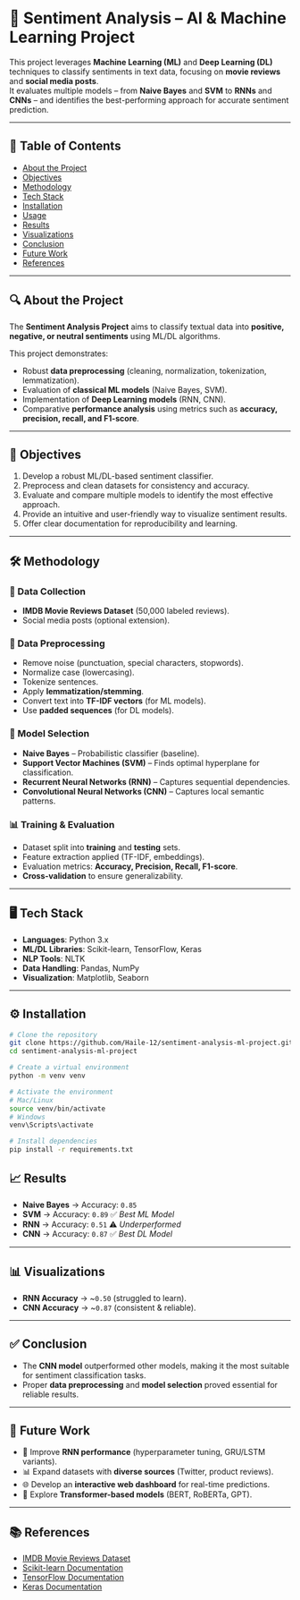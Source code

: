 # 🧠 Sentiment Analysis – AI & Machine Learning Project

This project leverages **Machine Learning (ML)** and **Deep Learning (DL)** techniques to classify sentiments in text data, focusing on **movie reviews** and **social media posts**.  
It evaluates multiple models – from **Naive Bayes** and **SVM** to **RNNs** and **CNNs** – and identifies the best-performing approach for accurate sentiment prediction.  

---

## 📌 Table of Contents
- [About the Project](#-about-the-project)
- [Objectives](#-objectives)
- [Methodology](#-methodology)
- [Tech Stack](#-tech-stack)
- [Installation](#️-installation)
- [Usage](#-usage)
- [Results](#-results)
- [Visualizations](#-visualizations)
- [Conclusion](#-conclusion)
- [Future Work](#-future-work)
- [References](#-references)

---

## 🔍 About the Project
The **Sentiment Analysis Project** aims to classify textual data into **positive, negative, or neutral sentiments** using ML/DL algorithms.  

This project demonstrates:
- Robust **data preprocessing** (cleaning, normalization, tokenization, lemmatization).
- Evaluation of **classical ML models** (Naive Bayes, SVM).
- Implementation of **Deep Learning models** (RNN, CNN).
- Comparative **performance analysis** using metrics such as **accuracy, precision, recall, and F1-score**.

---

## 🎯 Objectives
1. Develop a robust ML/DL-based sentiment classifier.  
2. Preprocess and clean datasets for consistency and accuracy.  
3. Evaluate and compare multiple models to identify the most effective approach.  
4. Provide an intuitive and user-friendly way to visualize sentiment results.  
5. Offer clear documentation for reproducibility and learning.  

---

## 🛠 Methodology

### 📂 Data Collection
- **IMDB Movie Reviews Dataset** (50,000 labeled reviews).  
- Social media posts (optional extension).  

### 🔧 Data Preprocessing
- Remove noise (punctuation, special characters, stopwords).  
- Normalize case (lowercasing).  
- Tokenize sentences.  
- Apply **lemmatization/stemming**.  
- Convert text into **TF-IDF vectors** (for ML models).  
- Use **padded sequences** (for DL models).  

### 🤖 Model Selection
- **Naive Bayes** – Probabilistic classifier (baseline).  
- **Support Vector Machines (SVM)** – Finds optimal hyperplane for classification.  
- **Recurrent Neural Networks (RNN)** – Captures sequential dependencies.  
- **Convolutional Neural Networks (CNN)** – Captures local semantic patterns.  

### 📊 Training & Evaluation
- Dataset split into **training** and **testing** sets.  
- Feature extraction applied (TF-IDF, embeddings).  
- Evaluation metrics: **Accuracy, Precision, Recall, F1-score**.  
- **Cross-validation** to ensure generalizability.  

---

## 🖥 Tech Stack
- **Languages**: Python 3.x  
- **ML/DL Libraries**: Scikit-learn, TensorFlow, Keras  
- **NLP Tools**: NLTK  
- **Data Handling**: Pandas, NumPy  
- **Visualization**: Matplotlib, Seaborn  

---

## ⚙️ Installation

```bash
# Clone the repository
git clone https://github.com/Haile-12/sentiment-analysis-ml-project.git
cd sentiment-analysis-ml-project

# Create a virtual environment
python -m venv venv

# Activate the environment
# Mac/Linux
source venv/bin/activate
# Windows
venv\Scripts\activate

# Install dependencies
pip install -r requirements.txt
```

## 📈 Results
- **Naive Bayes** → Accuracy: `0.85`  
- **SVM** → Accuracy: `0.89` ✅ *Best ML Model*  
- **RNN** → Accuracy: `0.51` ⚠️ *Underperformed*  
- **CNN** → Accuracy: `0.87` ✅ *Best DL Model*  

---

## 📊 Visualizations
- **RNN Accuracy** → ~`0.50` (struggled to learn).  
- **CNN Accuracy** → ~`0.87` (consistent & reliable).  


---

## ✅ Conclusion
- The **CNN model** outperformed other models, making it the most suitable for sentiment classification tasks.  
- Proper **data preprocessing** and **model selection** proved essential for reliable results.  

---

## 🔮 Future Work
- 🔧 Improve **RNN performance** (hyperparameter tuning, GRU/LSTM variants).  
- 📊 Expand datasets with **diverse sources** (Twitter, product reviews).  
- 🌐 Develop an **interactive web dashboard** for real-time predictions.  
- 🤖 Explore **Transformer-based models** (BERT, RoBERTa, GPT).  

---

## 📚 References
- [IMDB Movie Reviews Dataset](https://ai.stanford.edu/~amaas/data/sentiment/)  
- [Scikit-learn Documentation](https://scikit-learn.org/stable/)  
- [TensorFlow Documentation](https://www.tensorflow.org/api_docs)  
- [Keras Documentation](https://keras.io/api/)  
